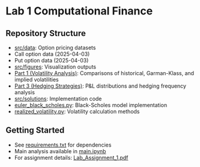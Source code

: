 # Lab 1 Computational Finance

## Repository Structure

- [src/data](src/data): Option pricing datasets
 - Call option data (2025-04-03)
 - Put option data (2025-04-03)
- [src/figures](src/figures): Visualization outputs
 - [Part 1 (Volatility Analysis)](src/figures/p1): Comparisons of historical, Garman-Klass, and implied volatilities
 - [Part 3 (Hedging Strategies)](src/figures/p3): P&L distributions and hedging frequency analysis
- [src/solutions](src/solutions): Implementation code
 - [euler_black_scholes.py](src/solutions/euler_black_scholes.py): Black-Scholes model implementation
 - [realized_volatility.py](src/solutions/realized_volatility.py): Volatility calculation methods

## Getting Started

- See [requirements.txt](requirements.txt) for dependencies
- Main analysis available in [main.ipynb](main.ipynb)
- For assignment details: [Lab_Assignment_1.pdf](Lab_Assignment_1.pdf)